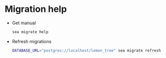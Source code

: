 # Migration help

- Get manual
    ```sh
    sea migrate help
    ```
- Refresh migrations
    ```sh
    DATABASE_URL="postgres://localhost/lemon_tree" sea migrate refresh
    ```
